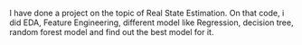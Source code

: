  I have done a project on the topic of Real State Estimation. On that code, i did EDA, Feature Engineering, different model like Regression, decision tree, random forest model and find out the best model for it.
